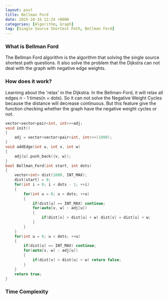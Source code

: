 ```yaml
---
layout: post
title: Bellman Ford
date: 2025-10-16 12:24 +0000
categories: [Algorithm, Graph]
tag: [Single Source Shortest Path, Bellman Ford]
---
```


### **What is Bellman Ford**

The Bellman Ford algorithm is the algorithm that solving the single source shortest path questions. It also solve the problem that the Dijkstra can not deal with the graph with negative edge weights.

### **How does it work?**

Learning about the 'relax' in the Dijkstra. In the Bellman-Ford, it will relax all edges n - 1 times(n = dots). So it can not solve the Negative Weight Cycles because the distance will decrease continuous. But this feature give the function checking whether the graph have the negative weight cycles or not.

```c++
vector<vector<pair<int, int>>>adj;
void init()
{
    adj = vector<vector<pair<int, int>>>(1000);
}
void addEdge(int u, int v, int w)
{
    adj[u].push_back({v, w});
}
bool Bellman_Ford(int start, int dots)
{
    vector<int> dist(1000, INT_MAX);
    dist[start] = 0;
    for(int i = 0; i < dots - 1; ++i)
    {
        for(int u = 0; u < dots; ++u)
        {
            if(dist[u] == INT_MAX) continue;
            for(auto[v, w] : adj[u])
            {
                if(dist[v] > dist[u] + w) dist[v] = dist[u] + w;
            }
        }
    }
    for(int u = 0; u < dots; ++u)
    {
        if(dist[u] == INT_MAX) continue;
        for(auto[v, w] : adj[u])
        {
            if(dist[v] > dist[u] + w) return false;
        }
    }
    return true;
}
```

### **Time Complexity**
